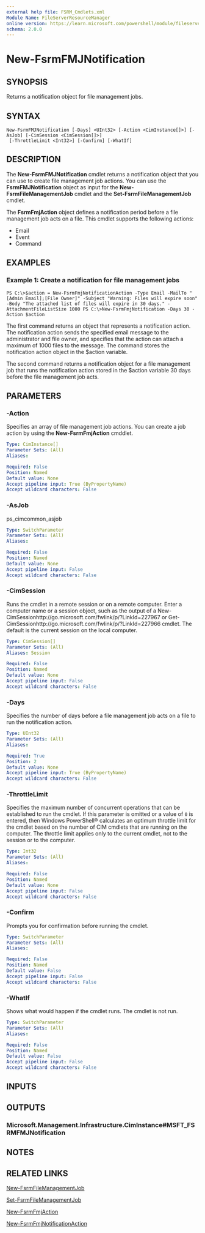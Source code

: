 ```yaml
---
external help file: FSRM_Cmdlets.xml
Module Name: FileServerResourceManager
online version: https://learn.microsoft.com/powershell/module/fileserverresourcemanager/new-fsrmfmjnotification?view=windowsserver2012-ps&wt.mc_id=ps-gethelp
schema: 2.0.0
---
```


# New-FsrmFMJNotification

## SYNOPSIS
Returns a notification object for file management jobs.

## SYNTAX

```
New-FsrmFMJNotification [-Days] <UInt32> [-Action <CimInstance[]>] [-AsJob] [-CimSession <CimSession[]>]
 [-ThrottleLimit <Int32>] [-Confirm] [-WhatIf]
```

## DESCRIPTION
The **New-FsrmFMJNotification** cmdlet returns a notification object that you can use to create file management job actions. 
You can use the **FsrmFMJNotification** object as input for the **New-FsrmFileManagementJob** cmdlet and the **Set-FsrmFileManagementJob** cmdlet.

The **FsrmFmjAction** object defines a notification period before a file management job acts on a file.
This cmdlet supports the following actions: 
- Email
- Event
- Command

## EXAMPLES

### Example 1: Create a notification for file management jobs
```
PS C:\>$action = New-FsrmFmjNotificationAction -Type Email -MailTo "[Admin Email];[File Owner]" -Subject "Warning: Files will expire soon" -Body "The attached list of files will expire in 30 days." -AttachmentFileListSize 1000 PS C:\>New-FsrmFmjNotification -Days 30 -Action $action
```

The first command returns an object that represents a notification action.
The notification action sends the specified email message to the administrator and file owner, and specifies that the action can attach a maximum of 1000 files to the message.
The command stores the notification action object in the $action variable.

The second command returns a notification object for a file management job that runs the notification action stored in the $action variable 30 days before the file management job acts.

## PARAMETERS

### -Action
Specifies an array of file management job actions.
You can create a job action by using the **New-FsrmFmjAction** cmddlet.

```yaml
Type: CimInstance[]
Parameter Sets: (All)
Aliases: 

Required: False
Position: Named
Default value: None
Accept pipeline input: True (ByPropertyName)
Accept wildcard characters: False
```

### -AsJob
ps_cimcommon_asjob

```yaml
Type: SwitchParameter
Parameter Sets: (All)
Aliases: 

Required: False
Position: Named
Default value: None
Accept pipeline input: False
Accept wildcard characters: False
```

### -CimSession
Runs the cmdlet in a remote session or on a remote computer.
Enter a computer name or a session object, such as the output of a New-CimSessionhttp://go.microsoft.com/fwlink/p/?LinkId=227967 or Get-CimSessionhttp://go.microsoft.com/fwlink/p/?LinkId=227966 cmdlet.
The default is the current session on the local computer.

```yaml
Type: CimSession[]
Parameter Sets: (All)
Aliases: Session

Required: False
Position: Named
Default value: None
Accept pipeline input: False
Accept wildcard characters: False
```

### -Days
Specifies the number of days before a file management job acts on a file to run the notification action.

```yaml
Type: UInt32
Parameter Sets: (All)
Aliases: 

Required: True
Position: 2
Default value: None
Accept pipeline input: True (ByPropertyName)
Accept wildcard characters: False
```

### -ThrottleLimit
Specifies the maximum number of concurrent operations that can be established to run the cmdlet.
If this parameter is omitted or a value of `0` is entered, then Windows PowerShell® calculates an optimum throttle limit for the cmdlet based on the number of CIM cmdlets that are running on the computer.
The throttle limit applies only to the current cmdlet, not to the session or to the computer.

```yaml
Type: Int32
Parameter Sets: (All)
Aliases: 

Required: False
Position: Named
Default value: None
Accept pipeline input: False
Accept wildcard characters: False
```

### -Confirm
Prompts you for confirmation before running the cmdlet.

```yaml
Type: SwitchParameter
Parameter Sets: (All)
Aliases: 

Required: False
Position: Named
Default value: False
Accept pipeline input: False
Accept wildcard characters: False
```

### -WhatIf
Shows what would happen if the cmdlet runs.
The cmdlet is not run.

```yaml
Type: SwitchParameter
Parameter Sets: (All)
Aliases: 

Required: False
Position: Named
Default value: False
Accept pipeline input: False
Accept wildcard characters: False
```

## INPUTS

## OUTPUTS

### Microsoft.Management.Infrastructure.CimInstance#MSFT_FSRMFMJNotification

## NOTES

## RELATED LINKS

[New-FsrmFileManagementJob](./New-FsrmFileManagementJob.md)

[Set-FsrmFileManagementJob](./Set-FsrmFileManagementJob.md)

[New-FsrmFmjAction](./New-FsrmFmjAction.md)

[New-FsrmFmjNotificationAction](./New-FsrmFmjNotificationAction.md)

